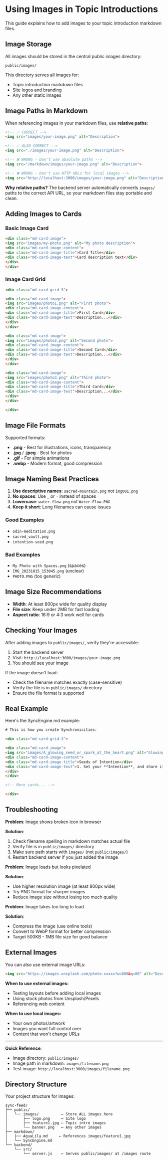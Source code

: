 # Using Images in Topic Introductions

This guide explains how to add images to your topic introduction markdown files.

## Image Storage

All images should be stored in the central public images directory:
```
public/images/
```

This directory serves all images for:
- Topic introduction markdown files
- Site logos and branding
- Any other static images

## Image Paths in Markdown

When referencing images in your markdown files, use **relative paths**:

```html
<!-- ✅ CORRECT -->
<img src="images/your-image.png" alt="Description">

<!-- ✅ ALSO CORRECT -->
<img src="./images/your-image.png" alt="Description">

<!-- ❌ WRONG - Don't use absolute paths -->
<img src="/markdown/images/your-image.png" alt="Description">

<!-- ❌ WRONG - Don't use HTTP URLs for local images -->
<img src="http://localhost:3000/images/your-image.png" alt="Description">
```

**Why relative paths?**
The backend server automatically converts `images/` paths to the correct API URL, so your markdown files stay portable and clean.

## Adding Images to Cards

### Basic Image Card

```html
<div class="md-card-image">
<img src="images/my-photo.png" alt="My photo description">
<div class="md-card-image-content">
<div class="md-card-image-title">Card Title</div>
<div class="md-card-image-text">Card description text</div>
</div>
</div>
```

### Image Card Grid

```html
<div class="md-card-grid-3">

<div class="md-card-image">
<img src="images/photo1.png" alt="First photo">
<div class="md-card-image-content">
<div class="md-card-image-title">First Card</div>
<div class="md-card-image-text">Description...</div>
</div>
</div>

<div class="md-card-image">
<img src="images/photo2.png" alt="Second photo">
<div class="md-card-image-content">
<div class="md-card-image-title">Second Card</div>
<div class="md-card-image-text">Description...</div>
</div>
</div>

<div class="md-card-image">
<img src="images/photo3.png" alt="Third photo">
<div class="md-card-image-content">
<div class="md-card-image-title">Third Card</div>
<div class="md-card-image-text">Description...</div>
</div>
</div>

</div>
```

## Image File Formats

Supported formats:
- **.png** - Best for illustrations, icons, transparency
- **.jpg** / **.jpeg** - Best for photos
- **.gif** - For simple animations
- **.webp** - Modern format, good compression

## Image Naming Best Practices

1. **Use descriptive names**: `sacred-mountain.png` not `img001.png`
2. **No spaces**: Use `_` or `-` instead of spaces
3. **Lowercase**: `water-flow.png` not `Water-Flow.PNG`
4. **Keep it short**: Long filenames can cause issues

### Good Examples
- `odin-meditation.png`
- `sacred_vault.png`
- `intention-seed.png`

### Bad Examples
- `My Photo with Spaces.png` (spaces)
- `IMG_20231015_153045.png` (unclear)
- `PHOTO.PNG` (too generic)

## Image Size Recommendations

- **Width**: At least 800px wide for quality display
- **File size**: Keep under 2MB for fast loading
- **Aspect ratio**: 16:9 or 4:3 work well for cards

## Checking Your Images

After adding images to `public/images/`, verify they're accessible:

1. Start the backend server
2. Visit: `http://localhost:3000/images/your-image.png`
3. You should see your image

If the image doesn't load:
- Check the filename matches exactly (case-sensitive)
- Verify the file is in `public/images/` directory
- Ensure the file format is supported

## Real Example

Here's the SyncEngine.md example:

```html
# This is how you create Synchronicities:

<div class="md-card-grid-3">

<div class="md-card-image">
<img src="images/A_glowing_seed_or_spark_at_the_heart.png" alt="Glowing seed">
<div class="md-card-image-content">
<div class="md-card-image-title">Seeds of Intention</div>
<div class="md-card-image-text">1. Set your **Intention**, and share it with your community.</div>
</div>
</div>

<!-- More cards... -->

</div>
```

## Troubleshooting

**Problem**: Image shows broken icon in browser

**Solution**:
1. Check filename spelling in markdown matches actual file
2. Verify file is in `public/images/` directory
3. Make sure path starts with `images/` (not `public/images/`)
4. Restart backend server if you just added the image

**Problem**: Image loads but looks pixelated

**Solution**:
- Use higher resolution image (at least 800px wide)
- Try PNG format for sharper images
- Reduce image size without losing too much quality

**Problem**: Image takes too long to load

**Solution**:
- Compress the image (use online tools)
- Convert to WebP format for better compression
- Target 500KB - 1MB file size for good balance

## External Images

You can also use external image URLs:

```html
<img src="https://images.unsplash.com/photo-xxxxx?w=800&q=80" alt="Description">
```

**When to use external images:**
- Testing layouts before adding local images
- Using stock photos from Unsplash/Pexels
- Referencing web content

**When to use local images:**
- Your own photos/artwork
- Images you want full control over
- Content that won't change URLs

---

**Quick Reference**:
- Image directory: `public/images/`
- Image path in markdown: `images/filename.png`
- Test image: `http://localhost:3000/images/filename.png`

## Directory Structure

Your project structure for images:
```
sync-feed/
├── public/
│   └── images/          ← Store ALL images here
│       ├── logo.png     ← Site logo
│       ├── feature1.jpg ← Topic intro images
│       └── banner.png   ← Any other images
├── markdown/
│   ├── AguaLila.md     ← References images/feature1.jpg
│   └── SyncEngine.md
└── backend/
    └── src/
        └── server.js    ← Serves public/images/ at /images route
```
